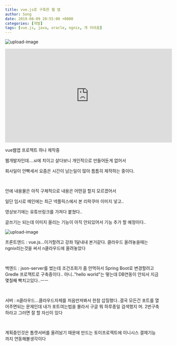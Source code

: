 ```yaml
---
title: vue.js로 구축한 웹 앱
author: Song
date: 2019-08-09 20:55:00 +0800
categories: [개발]
tags: [vue.js, java, oracle, ngnix, 개 어려움]
---
```


![upload-image](/assets/img/sample/vue1.png)

<iframe width="544" height="306" src="https://serviceapi.nmv.naver.com/flash/convertIframeTag.nhn?vid=73F0B08D9D93A195998E5C21F80D838F4DB9&outKey=V125a78e0953d50875ad784e49b65315d787c38d1d65a08ac299184e49b65315d787c" frameborder="no" scrolling="no" title="NaverVideo" allow="autoplay; gyroscope; accelerometer; encrypted-media" allowfullscreen></iframe>

vue웹앱 프로젝트 하나 제작중

웹개발자인데....si에 치이고 살다보니 개인적으로 만들어둔게 없어서

회사일이 안빡세서 요즘은 시간이 남는일이 많아 틈틈히 제작하는 중이다.

​

안에 내용물은 아직 구체적으로 내용은 어떤걸 할지 모르겠어서 

일단 임시로 메인에는 최근 넥플릭스에서 본 리락쿠마 이미지 넣고..

영상보기에는 유튜브링크를 가져다 붙쳤다..

글쓰기는 되는데 이미지 올리는 기능이 아직 안되있어서 기능 추가 할 예정이다..

​![upload-image](/assets/img/sample/vue2.png)

프론트엔드 : vue.js...이거할려고 강좌 1달내내 본거같다. 클라우드 올려놓을때는 ngnix라는것을 써서 n클라우드에 올려놓았다

​

백엔드 : json-server를 썼는데 조건조회가 좀 안먹혀서 Spring Boot로 변경할려고 Gredle 프로젝트로 구축중이다.. 아니.."hello world"는 떻는데 DB연동이 안되서 지금 몇칠째 빡치고있다..ㅡㅡ

​

서버 : n클라우드...클라우드자체를 처음만져봐서 한참 삽질했다..결국 모든건 포트를 열어주면되는 문제인데 내가 포트여는법을 몰라서 구글 뭐 하루종일 검색했지 머. 2번구축하라고 그러면 잘 할 자신이 있다

​

계획중인것은 톰캣서버를 올려놨기 때문에 만드는 토이프로젝트에 이니시스 결제기능까지 연동해볼생각이다
